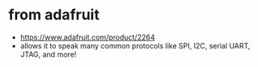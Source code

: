 # from adafruit 


* https://www.adafruit.com/product/2264
* allows it to speak many common protocols like SPI, I2C, serial UART, JTAG, and more!
